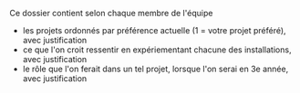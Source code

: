 Ce dossier contient selon chaque membre de l'équipe

 - les projets ordonnés par préférence actuelle (1 = votre projet préféré), avec justification
 - ce que l'on croit ressentir en expériementant chacune des installations, avec justification
 - le rôle que l'on ferait dans un tel projet, lorsque l'on serai en 3e année, avec justification
